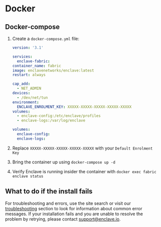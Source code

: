 
# Docker

## Docker-compose

1. Create a `docker-compose.yml` file:

    ```yaml
    version: '3.1'

    services:
      enclave-fabric:
    container_name: fabric
    image: enclavenetworks/enclave:latest
    restart: always

    cap_add:
      - NET_ADMIN
    devices:
      - /dev/net/tun
    environment:
      ENCLAVE_ENROLMENT_KEY: XXXXX-XXXXX-XXXXX-XXXXX-XXXXX
    volumes:
      - enclave-config:/etc/enclave/profiles
      - enclave-logs:/var/log/enclave

    volumes:
      enclave-config:
      enclave-logs:
    ```

2. Replace `XXXXX-XXXXX-XXXXX-XXXXX-XXXXX` with your `Default Enrolment Key`

3. Bring the container up using `docker-compose up -d`

4. Verify Enclave is running insider the container with `docker exec fabric enclave status`

## What to do if the install fails

For troubleshooting and errors, use the site search or visit our [troubleshooting](/kb/#troubleshooting) section to look for information about common error messages. If your installation fails and you are unable to resolve the problem by retrying, please contact <a href="mailto:support@enclave.io">support@enclave.io</a>.
